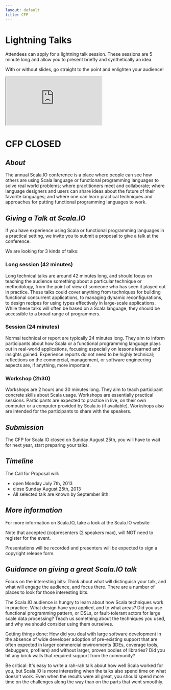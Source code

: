 ```yaml
---
layout: default
title: CFP
---
```


Lightning Talks
===============

Attendees can apply for a lightning talk session. These sessions are 5 minute
long and allow you to present briefly and synthetically an idea.

With or without slides, go straight to the point and enlighten your
audience!


<iframe class="lightning" seamless="seamless" src="https://docs.google.com/forms/d/1CjObe4on6UEkZkpDVcXGQDKEUN36ZEwaMypsUpzHCUw/viewform?embedded=true">Loading...</iframe>



CFP CLOSED
===========

<em>About</em>
----------------
The annual Scala.IO conference is a place where people can see how others are using Scala language or functional programming languages to solve real world problems; where practitioners meet and collaborate; where language designers and users can share ideas about the future of their favorite languages; and where one can learn practical techniques and approaches for putting functional programming languages to work.

<em>Giving a Talk at Scala.IO</em>
----------------
If you have experience using Scala or functional programming languages in a practical setting, we invite you to submit a proposal to give a talk at the conference.

We are looking for 3 kinds of talks:

### Long session (42 minutes)

Long technical talks are around 42 minutes long, and should focus on teaching the audience something about a particular technique or methodology, from the point of view of someone who has seen it played out in practice. These talks could cover anything from techniques for building functional concurrent applications, to managing dynamic reconfigurations, to design recipes for using types effectively in large-scale applications. While these talks will often be based on a Scala language, they should be accessible to a broad range of programmers.

### Session (24 minutes)

Normal technical or report are typically 24 minutes long. They aim to inform participants about how Scala or a functional programming language plays out in real-world applications, focusing especially on lessons learned and insights gained. Experience reports do not need to be highly technical; reflections on the commercial, management, or software engineering aspects are, if anything, more important.

### Workshop (2h30)

Workshops are 2 hours and 30 minutes long. They aim to teach participant concrete skills about Scala usage. Workshops are essentially practical sessions. Participants are expected to practice in live, on their own computer or a computer provided by Scala.io (if available). Workshops also are intended for the participants to share with the speakers.

<em>Submission</em>
----------------
The CFP for Scala IO closed on Sunday August 25th, you will have to wait for next year, start preparing your talks.

<em>Timeline</em>
----------------

The Call for Proposal will:

* open Monday July 7th, 2013
* close Sunday August 25th, 2013
* All selected talk are known by September 8th.

<em>More information</em>
----------------

For more information on Scala.IO, take a look at the Scala.IO website

Note that accepted (co)presenters (2 speakers max), will NOT need to register for the event.

Presentations will be recorded and presenters will be expected to sign a copyright release form.

<em>Guidance on giving a great Scala.IO talk</em>
----------------

Focus on the interesting bits: Think about what will distinguish your talk, and what will engage the audience, and focus there. There are a number of places to look for those interesting bits.

The Scala.IO audience is hungry to learn about how Scala techniques work in practice. What design have you applied, and to what areas? Did you use functional programming pattern, or DSLs, or fault-tolerant actors for large scale data processing? Teach us something about the techniques you used, and why we should consider using them ourselves.

Getting things done: How did you deal with large software development in the absence of wide developer adoption of pre-existing support that are often expected in larger commercial environments (IDEs, coverage tools, debuggers, profilers) and without larger, proven bodies of libraries? Did you hit any brick walls that required support from the community?

Be critical: It's easy to write a rah-rah talk about how well Scala worked for you, but Scala.IO is more interesting when the talks also spend time on what doesn't work. Even when the results were all great, you should spend more time on the challenges along the way than on the parts that went smoothly.
